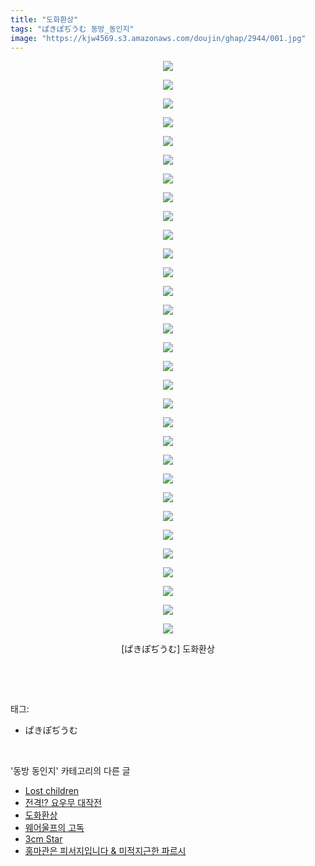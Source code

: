 ```yaml
---
title: "도화환상"
tags: "ぱきぽぢうむ 동방_동인지"
image: "https://kjw4569.s3.amazonaws.com/doujin/ghap/2944/001.jpg"
---
```

<div class="article">
<p style="text-align: center; clear: none; float: none;"><img src="{{ site.imgserver3 }}/ghap/2944/001.jpg"/></p>
<p style="text-align: center; clear: none; float: none;"><img src="{{ site.imgserver3 }}/ghap/2944/002.jpg"/></p>
<p style="text-align: center; clear: none; float: none;"><img src="{{ site.imgserver3 }}/ghap/2944/003.jpg"/></p>
<p style="text-align: center; clear: none; float: none;"><img src="{{ site.imgserver3 }}/ghap/2944/004.jpg"/></p>
<p style="text-align: center; clear: none; float: none;"><img src="{{ site.imgserver3 }}/ghap/2944/005.jpg"/></p>
<p style="text-align: center; clear: none; float: none;"><img src="{{ site.imgserver3 }}/ghap/2944/006.jpg"/></p>
<p style="text-align: center; clear: none; float: none;"><img src="{{ site.imgserver3 }}/ghap/2944/007.jpg"/></p>
<p style="text-align: center; clear: none; float: none;"><img src="{{ site.imgserver3 }}/ghap/2944/008.jpg"/></p>
<p style="text-align: center; clear: none; float: none;"><img src="{{ site.imgserver3 }}/ghap/2944/009.jpg"/></p>
<p style="text-align: center; clear: none; float: none;"><img src="{{ site.imgserver3 }}/ghap/2944/010.jpg"/></p>
<p style="text-align: center; clear: none; float: none;"><img src="{{ site.imgserver3 }}/ghap/2944/011.jpg"/></p>
<p style="text-align: center; clear: none; float: none;"><img src="{{ site.imgserver3 }}/ghap/2944/012.jpg"/></p>
<p style="text-align: center; clear: none; float: none;"><img src="{{ site.imgserver3 }}/ghap/2944/013.jpg"/></p>
<p style="text-align: center; clear: none; float: none;"><img src="{{ site.imgserver3 }}/ghap/2944/014.jpg"/></p>
<p style="text-align: center; clear: none; float: none;"><img src="{{ site.imgserver3 }}/ghap/2944/015.jpg"/></p>
<p style="text-align: center; clear: none; float: none;"><img src="{{ site.imgserver3 }}/ghap/2944/016.jpg"/></p>
<p style="text-align: center; clear: none; float: none;"><img src="{{ site.imgserver3 }}/ghap/2944/017.jpg"/></p>
<p style="text-align: center; clear: none; float: none;"><img src="{{ site.imgserver3 }}/ghap/2944/018.jpg"/></p>
<p style="text-align: center; clear: none; float: none;"><img src="{{ site.imgserver3 }}/ghap/2944/019.jpg"/></p>
<p style="text-align: center; clear: none; float: none;"><img src="{{ site.imgserver3 }}/ghap/2944/020.jpg"/></p>
<p style="text-align: center; clear: none; float: none;"><img src="{{ site.imgserver3 }}/ghap/2944/021.jpg"/></p>
<p style="text-align: center; clear: none; float: none;"><img src="{{ site.imgserver3 }}/ghap/2944/022.jpg"/></p>
<p style="text-align: center; clear: none; float: none;"><img src="{{ site.imgserver3 }}/ghap/2944/023.jpg"/></p>
<p style="text-align: center; clear: none; float: none;"><img src="{{ site.imgserver3 }}/ghap/2944/024.jpg"/></p>
<p style="text-align: center; clear: none; float: none;"><img src="{{ site.imgserver3 }}/ghap/2944/025.jpg"/></p>
<p style="text-align: center; clear: none; float: none;"><img src="{{ site.imgserver3 }}/ghap/2944/026.jpg"/></p>
<p style="text-align: center; clear: none; float: none;"><img src="{{ site.imgserver3 }}/ghap/2944/027.jpg"/></p>
<p style="text-align: center; clear: none; float: none;"><img src="{{ site.imgserver3 }}/ghap/2944/028.jpg"/></p>
<p style="text-align: center; clear: none; float: none;"><img src="{{ site.imgserver3 }}/ghap/2944/029.jpg"/></p>
<p style="text-align: center; clear: none; float: none;"><img src="{{ site.imgserver3 }}/ghap/2944/030.jpg"/></p>
<p style="text-align: center; clear: none; float: none;"><img src="{{ site.imgserver3 }}/ghap/2944/031.jpg"/></p>
<p style="text-align: center; clear: none; float: none;">[ぱきぽぢうむ] 도화환상</p>
<p><br/></p>
</div><br/>
<div class="tagTrail">
<p>태그: </p>
<ul>
<li>ぱきぽぢうむ</li>
</ul>
</div><br/>
<div class="another">
<p>'동방 동인지' 카테고리의 다른 글</p>
<ul>
<li><a href="/ghap_2947">Lost children</a></li>
<li><a href="/ghap_2945">전격!? 요우무 대작전</a></li>
<li><a href="/ghap_2944">도화환상</a></li>
<li><a href="/ghap_2941">웨어울프의 고독</a></li>
<li><a href="/ghap_2934">3cm Star</a></li>
<li><a href="/ghap_2930">홍마관은 피서지입니다 &amp; 미적지근한 파르시</a></li>
</ul>
</div><br/>
<div class="cb_module cb_fluid">
<div class="cb_wrt cb_profile">
</div><!-- commentList close -->
</div><br/>
